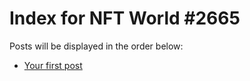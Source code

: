 # Index for NFT World #2665
Posts will be displayed in the order below:

- [Your first post](./001-first.md)

